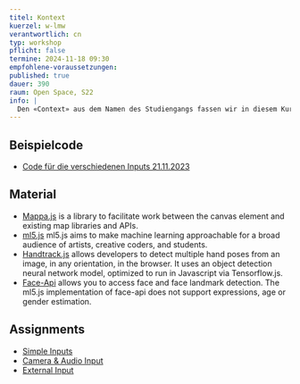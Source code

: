 ```yaml
---
titel: Kontext
kuerzel: w-lmw
verantwortlich: cn
typ: workshop
pflicht: false
termine: 2024-11-18 09:30
empfohlene-voraussetzungen:
published: true
dauer: 390
raum: Open Space, S22
info: |
  Den «Context» aus dem Namen des Studiengangs fassen wir in diesem Kurs sehr pragmatisch auf. Unsere Sketches sollen nicht autark sein, sondern auf irgendeine Art mit der Umwelt interagieren, auf sie reagieren oder sie transformieren. Dies haben wir bereits in den ersten Fingerübungen gemacht, denn hier wurde z.B. auf die Größe der Darstellungsfläche reagiert. Auch das Binden von Parametern an die GUI zahlt auf dieses Ziel ein. In diesem Workshop wollen wir den Kontext jedoch noch deutlich stärker und direkter einbinden und auf ihn Bezug nehmen.
---
```


## Beispielcode
- [Code für die verschiedenen Inputs 21.11.2023](/generative-gestaltung/material/context-ws2324-2.zip)

## Material
- [Mappa.js](https://mappa.js.org) is a library to facilitate work between the canvas element and existing map libraries and APIs.
- [ml5.js](https://ml5js.org) ml5.js aims to make machine learning approachable for a broad audience of artists, creative coders, and students.
- [Handtrack.js](https://victordibia.com/handtrack.js/#/) allows developers to detect multiple hand poses from an image, in any orientation, in the browser. It uses an object detection neural network model, optimized to run in Javascript via Tensorflow.js.
- [Face-Api](https://learn.ml5js.org/#/reference/face-api) allows you to access face and face landmark detection. The ml5.js implementation of face-api does not support expressions, age or gender estimation.

## Assignments
- [Simple Inputs](/generative-gestaltung/assignments/06-kontext-01/)
- [Camera & Audio Input](/generative-gestaltung/assignments/06-kontext-02/)
- [External Input](/generative-gestaltung/assignments/06-kontext-03/)
